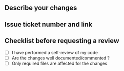 ## Describe your changes

## Issue ticket number and link

## Checklist before requesting a review
- [ ] I have performed a self-review of my code
- [ ] Are the changes well documented/commented ?
- [ ] Only required files are affected for the changes
